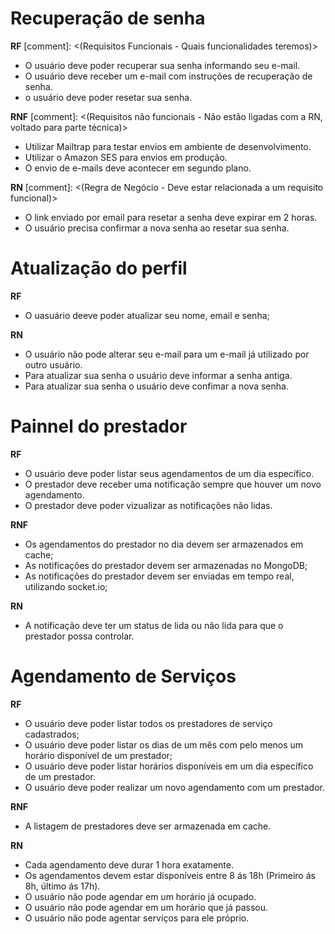 # Recuperação de senha

**RF** [comment]: <(Requisitos Funcionais - Quais funcionalidades teremos)> 

- O usuário deve poder recuperar sua senha informando seu e-mail.
- O usuário deve receber um e-mail com instruções de recuperação de senha.
- o usuário deve poder resetar sua senha. 

**RNF** [comment]: <(Requisitos não funcionais - Não estão ligadas com a RN, voltado para parte técnica)> 

- Utilizar Mailtrap para testar envios em ambiente de desenvolvimento.
- Utilizar o Amazon SES para envios em produção.
- O envio de e-mails deve acontecer em segundo plano.

**RN** [comment]: <(Regra de Negócio - Deve estar relacionada a um requisito funcional)> 

- O link enviado por email para resetar a senha deve expirar em 2 horas.
- O usuário precisa confirmar a nova senha ao resetar sua senha.

# Atualização do perfil

**RF**

- O uasuário deeve poder atualizar seu nome, email e senha;

**RN**

- O usuário não pode alterar seu e-mail para um e-mail já utilizado por outro usuário.
- Para atualizar sua senha o usuário deve informar a senha antiga.
- Para atualizar sua senha o usuário deve confimar a nova senha.

# Painnel do prestador

**RF**

- O usuário deve poder listar seus agendamentos de um dia específico.
- O prestador deve receber uma notificação sempre que houver um novo agendamento.
- O prestador deve poder vizualizar as notificações não lidas.

**RNF**

- Os agendamentos do prestador no dia devem ser armazenados em cache;
- As notificações do prestador devem ser armazenadas no MongoDB;
- As notificações do prestador devem ser enviadas em tempo real, utilizando socket.io;

**RN**

- A notificação deve ter um status de lida ou não lida para que o prestador possa controlar.


# Agendamento de Serviços

**RF**

- O usuário deve poder listar todos os prestadores de serviço cadastrados;
- O usuário deve poder listar os dias de um mês com pelo menos um horário disponível de um prestador;
- O usuário deve poder listar horários disponíveis em um dia específico de um prestador.
- O usuário deve poder realizar um novo agendamento com um prestador.

**RNF**

- A listagem de prestadores deve ser armazenada em cache.

**RN**

- Cada agendamento deve durar 1 hora exatamente.
- Os agendamentos devem estar disponíveis entre 8 ás 18h (Primeiro ás 8h, último ás 17h).
- O usuário não pode agendar em um horário já ocupado.
- O usuário não pode agendar em um horário que já passou.
- O usuário não pode agentar serviços para ele próprio. 